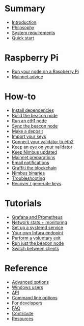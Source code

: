 # Summary
- [Introduction](./intro.md)
- [Philosophy]()
- [System requirements](./hardware.md)
- [Quick start]()

# Raspberry Pi
- [Run your node on a Raspberry Pi](./pi-guide.md)
- [Mainnet advice](./pi-guide-mainnet.md)

# How-to
- [Install dependencies](./install.md)
- [Build the beacon node](./build.md)
- [Run an eth1 node](./eth1.md)
- [Sync the beacon node](./start-syncing.md)
- [Make a deposit](./deposit.md)
- [Import your keys](./keys.md)
- [Connect your validator to eth2](./connect-eth2.md)
- [Keep an eye on your validator](./keep-an-eye.md)
- [Keep Nimbus updated](./keep-updated.md)
- [Mainnet preparations](./preparation.md)
- [Email notifications](./email-notifications.md)
- [Graffiti the blockchain](./graffiti.md)
- [Nimbus binaries](./binaries.md)
- [Troubleshooting](./troubleshooting.md)
- [Recover / generate keys](./more-keys.md)
# Tutorials
- [Grafana and Prometheus](metrics-pretty-pictures.md)
- [Network stats + monitoring](./eth2-stats.md)
- [Set up a systemd service](./beacon-node-systemd.md)
- [Your own Infura endpoint](infura-guide.md)
- [Perform a voluntary exit](voluntary-exit.md)
- [Run just the beacon node]()
- [Switch between clients]()
# Reference
- [Advanced options]()
- [Windows users]()
- [API](./api.md)
- [Command line options](./options.md)
- [For developers](./developers.md)
- [FAQ](./faq.md)
- [Contribute](./contribute.md)
- [Resources](./resources.md)
